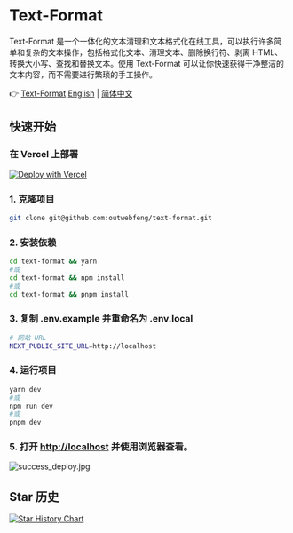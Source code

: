 # Text-Format
Text-Format 是一个一体化的文本清理和文本格式化在线工具，可以执行许多简单和复杂的文本操作，包括格式化文本、清理文本、删除换行符、剥离 HTML、转换大小写、查找和替换文本。使用 Text-Format 可以让你快速获得干净整洁的文本内容，而不需要进行繁琐的手工操作。

👉 [Text-Format](https://text-format.com) [English](https://github.com/outwebfeng/text-format/blob/main/README.md)  | [简体中文](https://github.com/outwebfeng/text-format/blob/main/README.zh-CN.md) 

## 快速开始

### 在 Vercel 上部署
[![Deploy with Vercel](https://vercel.com/button)](https://vercel.com/new/clone?repository-url=https%3A%2F%2Fgithub.com%2FSoraWebui%2FSoraWebui%2Ftree%2Flogin&project-name=SoraWebui&repository-name=SoraWebui&external-id=https%3A%2F%2Fgithub.com%2FSoraWebui%2FSoraWebui%2Ftree%2Flogin)

### 1. 克隆项目

```bash
git clone git@github.com:outwebfeng/text-format.git
```

### 2. 安装依赖

```bash
cd text-format && yarn
#或
cd text-format && npm install
#或
cd text-format && pnpm install
```

### 3. 复制 .env.example 并重命名为 .env.local

```bash
# 网站 URL
NEXT_PUBLIC_SITE_URL=http://localhost
```

### 4. 运行项目

```bash
yarn dev
#或
npm run dev
#或
pnpm dev
```

### 5. 打开 [http://localhost](http://localhost) 并使用浏览器查看。
![success_deploy.jpg](https://text-format.com/success_deploy.jpg)

## Star 历史

[![Star History Chart](https://api.star-history.com/svg?repos=outwebfeng/text-format&type=Date)](https://star-history.com/#outwebfeng/text-format&Date)